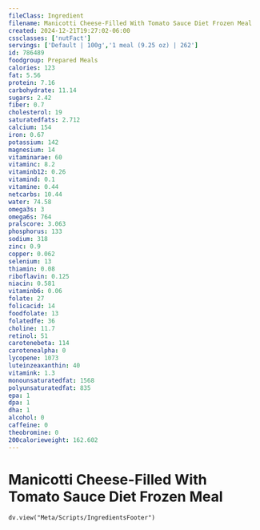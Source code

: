 ```yaml
---
fileClass: Ingredient
filename: Manicotti Cheese-Filled With Tomato Sauce Diet Frozen Meal
created: 2024-12-21T19:27:02-06:00
cssclasses: ['nutFact']
servings: ['Default | 100g','1 meal (9.25 oz) | 262']
id: 786489
foodgroup: Prepared Meals
calories: 123
fat: 5.56
protein: 7.16
carbohydrate: 11.14
sugars: 2.42
fiber: 0.7
cholesterol: 19
saturatedfats: 2.712
calcium: 154
iron: 0.67
potassium: 142
magnesium: 14
vitaminarae: 60
vitaminc: 8.2
vitaminb12: 0.26
vitamind: 0.1
vitamine: 0.44
netcarbs: 10.44
water: 74.58
omega3s: 3
omega6s: 764
pralscore: 3.063
phosphorus: 133
sodium: 318
zinc: 0.9
copper: 0.062
selenium: 13
thiamin: 0.08
riboflavin: 0.125
niacin: 0.581
vitaminb6: 0.06
folate: 27
folicacid: 14
foodfolate: 13
folatedfe: 36
choline: 11.7
retinol: 51
carotenebeta: 114
carotenealpha: 0
lycopene: 1073
luteinzeaxanthin: 40
vitamink: 1.3
monounsaturatedfat: 1568
polyunsaturatedfat: 835
epa: 1
dpa: 1
dha: 1
alcohol: 0
caffeine: 0
theobromine: 0
200calorieweight: 162.602
---
```


# Manicotti Cheese-Filled With Tomato Sauce Diet Frozen Meal

```dataviewjs
dv.view("Meta/Scripts/IngredientsFooter")
```